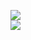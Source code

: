 [![](https://img.shields.io/badge/Made%20With-Github%20Spray-lightgrey.svg?style=for-the-badge&logo=github)](https://github.com/Annihil/github-spray#21503)  
[![](https://i.imgur.com/2DrTn0Z.gif)](https://github.com/Annihil/github-spray)